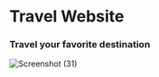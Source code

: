 # Travel Website

### Travel your favorite destination

![Screenshot (31)](https://user-images.githubusercontent.com/55022376/89728642-654aec00-da4c-11ea-98fa-7f560d1cf692.png)

